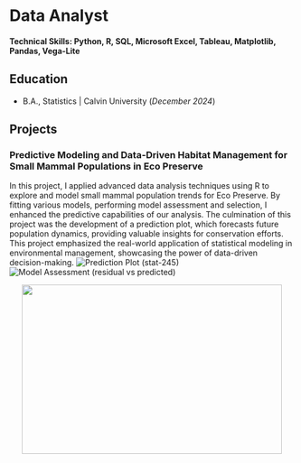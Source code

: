 # Data Analyst

#### Technical Skills: Python, R, SQL, Microsoft Excel, Tableau, Matplotlib, Pandas, Vega-Lite

## Education
- B.A., Statistics | Calvin University (_December 2024_)

## Projects
### Predictive Modeling and Data-Driven Habitat Management for Small Mammal Populations in Eco Preserve

In this project, I applied advanced data analysis techniques using R to explore and model small mammal population trends for Eco Preserve. By fitting various models, performing model assessment and selection, I enhanced the predictive capabilities of our analysis. The culmination of this project was the development of a prediction plot, which forecasts future population dynamics, providing valuable insights for conservation efforts. This project emphasized the real-world application of statistical modeling in environmental management, showcasing the power of data-driven decision-making.
![Prediction Plot (stat-245)](https://github.com/user-attachments/assets/678c59e2-4df4-4649-9061-29c3c9be87d3)
![Model Assessment (residual vs  predicted)](https://github.com/user-attachments/assets/615e705c-b261-40c0-b2e4-a63c3a7ea225)
<p align="center">
  <img width="460" height="300" src="https://github.com/user-attachments/assets/678c59e2-4df4-4649-9061-29c3c9be87d3">
</p>

